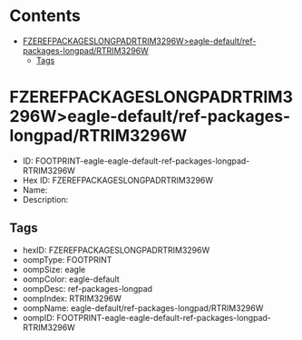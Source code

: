 



Contents
========

* [FZEREFPACKAGESLONGPADRTRIM3296W>eagle-default/ref-packages-longpad/RTRIM3296W](#fzerefpackageslongpadrtrim3296weagle-defaultref-packages-longpadrtrim3296w)
	* [Tags](#tags)

# FZEREFPACKAGESLONGPADRTRIM3296W>eagle-default/ref-packages-longpad/RTRIM3296W

- ID: FOOTPRINT-eagle-eagle-default-ref-packages-longpad-RTRIM3296W
- Hex ID: FZEREFPACKAGESLONGPADRTRIM3296W
- Name: 
- Description: 

## Tags

- hexID: FZEREFPACKAGESLONGPADRTRIM3296W
- oompType: FOOTPRINT
- oompSize: eagle
- oompColor: eagle-default
- oompDesc: ref-packages-longpad
- oompIndex: RTRIM3296W
- oompName: eagle-default/ref-packages-longpad/RTRIM3296W
- oompID: FOOTPRINT-eagle-eagle-default-ref-packages-longpad-RTRIM3296W

